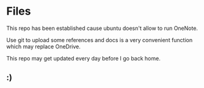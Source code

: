 # Files

This repo has been established cause ubuntu doesn't allow to run OneNote. 

Use git to upload some references and docs is a very convenient function which may replace OneDrive.

This repo may get updated every day before I go back home.

## :)
